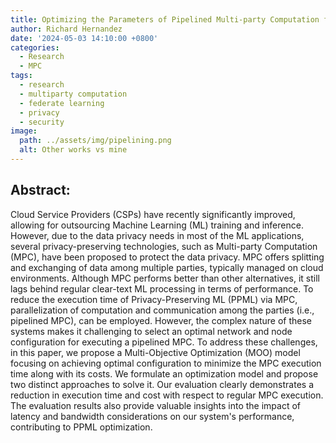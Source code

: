 ```yaml
---
title: Optimizing the Parameters of Pipelined Multi-party Computation for Privacy-Preserving Machine Learning Applications
author: Richard Hernandez
date: '2024-05-03 14:10:00 +0800'
categories:
  - Research
  - MPC
tags:
  - research
  - multiparty computation
  - federate learning
  - privacy
  - security
image:
  path: ../assets/img/pipelining.png
  alt: Other works vs mine
---
```



## Abstract:

Cloud Service Providers (CSPs) have recently significantly improved, allowing for outsourcing Machine Learning (ML) training and inference. However, due to the data privacy needs in most of the ML applications, several privacy-preserving technologies, such as Multi-party Computation (MPC), have been proposed to protect the data privacy. MPC offers splitting and exchanging of data among multiple parties, typically managed on cloud environments. Although MPC performs better than other alternatives, it still lags behind regular clear-text ML processing in terms of performance. To reduce the execution time of Privacy-Preserving ML (PPML) via MPC, parallelization of computation and communication among the parties (i.e., pipelined MPC), can be employed. However, the complex nature of these systems makes it challenging to select an optimal network and node configuration for executing a pipelined MPC. To address these challenges, in this paper, we propose a Multi-Objective Optimization (MOO) model focusing on achieving optimal configuration to minimize the MPC execution time along with its costs. We formulate an optimization model and propose two distinct approaches to solve it. Our evaluation clearly demonstrates a reduction in execution time and cost with respect to regular MPC execution. The evaluation results also provide valuable insights into the impact of latency and bandwidth considerations on our system's performance, contributing to PPML optimization.

